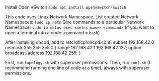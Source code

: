 Install Open vSwitch
``sudo apt install openvswitch-switch``

This code uses Linux Network Namespace.
List created Network Namespaces:
``sudo ip netn``
Give commands to a particular Network Namespace:
``sudo ip netns exec <netns_name> <command>``
(if you want to open a terminal into a node: command = `bash`)

After installing dhcpd,
add to /etc/dhcp/dhcpd.conf:
subnet 192.168.42.0 netmask 255.255.255.0 {
  range 192.168.42.1 192.168.42.127;
  option broadcast-address 192.168.42.255;
}

First, run `topology.sh` with superuser permissions.
Then, run `conf.sh` (I recommend running one line of code at a time), always with superuser permissions.

